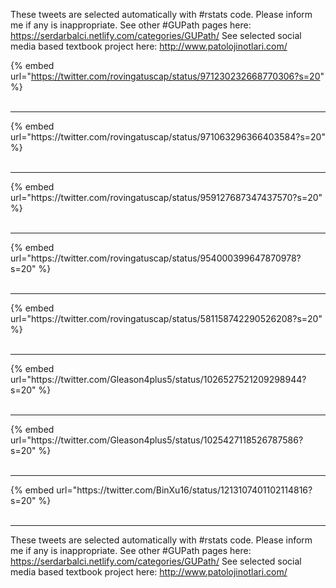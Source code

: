 

These tweets are selected automatically with #rstats code. Please inform me if any is inappropriate.
See other #GUPath pages here: https://serdarbalci.netlify.com/categories/GUPath/ 
See selected social media based textbook project here: http://www.patolojinotlari.com/

{% embed url="https://twitter.com/rovingatuscap/status/971230232668770306?s=20" %}<br>
<br>
<hr>
{% embed url="https://twitter.com/rovingatuscap/status/971063296366403584?s=20" %}<br>
<br>
<hr>
{% embed url="https://twitter.com/rovingatuscap/status/959127687347437570?s=20" %}<br>
<br>
<hr>
{% embed url="https://twitter.com/rovingatuscap/status/954000399647870978?s=20" %}<br>
<br>
<hr>
{% embed url="https://twitter.com/rovingatuscap/status/581158742290526208?s=20" %}<br>
<br>
<hr>
{% embed url="https://twitter.com/Gleason4plus5/status/1026527521209298944?s=20" %}<br>
<br>
<hr>
{% embed url="https://twitter.com/Gleason4plus5/status/1025427118526787586?s=20" %}<br>
<br>
<hr>
{% embed url="https://twitter.com/BinXu16/status/1213107401102114816?s=20" %}<br>
<br>
<hr>


These tweets are selected automatically with #rstats code. Please inform me if any is inappropriate.
See other #GUPath pages here: https://serdarbalci.netlify.com/categories/GUPath/ 
See selected social media based textbook project here: http://www.patolojinotlari.com/
